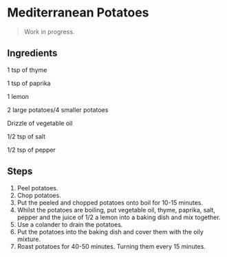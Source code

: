 # Mediterranean Potatoes

> Work in progress.

## Ingredients

1 tsp of thyme

1 tsp of paprika

1 lemon

2 large potatoes/4 smaller potatoes

Drizzle of vegetable oil

1/2 tsp of salt

1/2 tsp of pepper

## Steps

1. Peel potatoes.
2. Chop potatoes.
3. Put the peeled and chopped potatoes onto boil for 10-15 minutes.
4. Whilst the potatoes are boiling, put vegetable oil, thyme, paprika, salt, pepper and the juice of 1/2 a lemon into a baking dish and mix together.
5. Use a colander to drain the potatoes.
6. Put the potatoes into the baking dish and cover them with the oily mixture.
7. Roast potatoes for 40-50 minutes. Turning them every 15 minutes.

